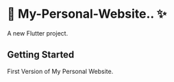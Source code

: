 # :dizzy: My-Personal-Website.. :sparkles:

A new Flutter project.

## Getting Started

First Version of My Personal Website.
